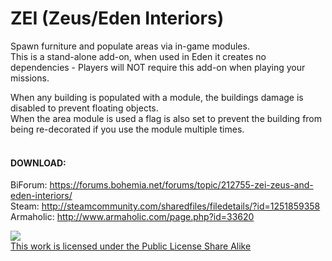 # ZEI (Zeus/Eden Interiors)

Spawn furniture and populate areas via in-game modules.<br>
This is a stand-alone add-on, when used in Eden it creates no dependencies - Players will NOT require this add-on when playing your missions.

When any building is populated with a module, the buildings damage is disabled to prevent floating objects.<br>
When the area module is used a flag is also set to prevent the building from being re-decorated if you use the module multiple times.
<br><br>

#### DOWNLOAD:
BiForum: https://forums.bohemia.net/forums/topic/212755-zei-zeus-and-eden-interiors/<br>
Steam: http://steamcommunity.com/sharedfiles/filedetails/?id=1251859358<br>
Armaholic: http://www.armaholic.com/page.php?id=33620<br>


<a rel="license" href="https://www.bohemia.net/community/licenses/arma-public-license-share-alike" target="_blank" ><img src="https://data.bistudio.com/images/license/APL-SA.png" ><br>This work is licensed under the Public License Share Alike</a>
